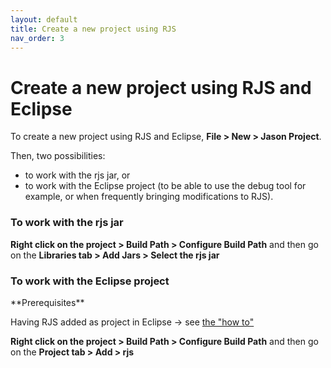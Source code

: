 ```yaml
---
layout: default
title: Create a new project using RJS
nav_order: 3
---
```


# Create a new project using RJS and Eclipse

To create a new project using RJS and Eclipse, **File > New  > Jason Project**.

Then, two possibilities: 
- to work with the rjs jar, or 
- to work with the Eclipse project (to be able to use the debug tool for example, or when frequently bringing modifications to RJS). 

### To work with the rjs jar

**Right click on the project > Build Path > Configure Build Path** and then go on the **Libraries tab > Add Jars > Select the rjs jar**

### To work with the Eclipse project

<div class="code-example" markdown="1">
**Prerequisites**

Having RJS added as project in Eclipse → see [ the "how to"](howto.markdown)
</div>

**Right click on the project > Build Path > Configure Build Path** and then go on the **Project tab > Add > rjs**